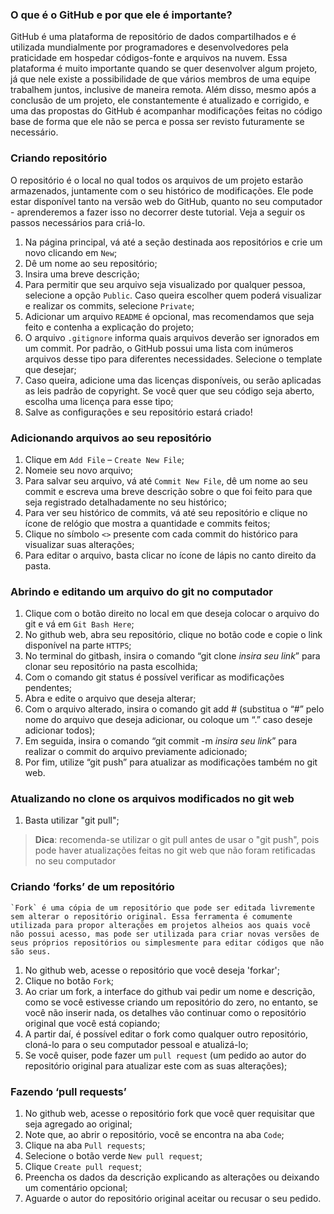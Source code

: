 ### O que é o GitHub e por que ele é importante?
  GitHub é uma plataforma de repositório de dados compartilhados e é utilizada mundialmente por programadores e desenvolvedores pela praticidade em hospedar códigos-fonte e arquivos na nuvem. Essa plataforma é muito importante quando se quer desenvolver algum projeto, já que nele existe a possibilidade de que vários membros de uma equipe trabalhem juntos, inclusive de maneira remota. Além disso, mesmo após a conclusão de um projeto, ele constantemente é atualizado e corrigido, e uma das propostas do GitHub é acompanhar modificações feitas no código base de forma que ele não se perca e possa ser revisto futuramente se necessário.
  
### Criando repositório
O repositório é o local no qual todos os arquivos de um projeto estarão armazenados, juntamente com o seu histórico de modificações. Ele pode estar disponível tanto na versão web do GitHub, quanto no seu computador - aprenderemos a fazer isso no decorrer deste tutorial. Veja a seguir os passos necessários para criá-lo.

1. Na página principal, vá até a seção destinada aos repositórios e crie um novo clicando em `New`;
2.	Dê um nome ao seu repositório;
3.	Insira uma breve descrição;
4.	Para permitir que seu arquivo seja visualizado por qualquer pessoa, selecione a opção `Public`. Caso queira escolher quem poderá visualizar e realizar os commits, selecione `Private`;
5.	Adicionar um arquivo `README` é opcional, mas recomendamos que seja feito e contenha a explicação do projeto;
6. O arquivo `.gitignore` informa quais arquivos deverão ser ignorados em um commit. Por padrão, o GitHub possui uma lista com inúmeros arquivos desse tipo para diferentes necessidades. Selecione o template que desejar;
7.	Caso queira, adicione uma das licenças disponíveis, ou serão aplicadas as leis padrão de copyright. Se você quer que seu código seja aberto, escolha uma licença para esse tipo;
8.	Salve as configurações e seu repositório estará criado!

### Adicionando arquivos ao seu repositório

1.	Clique em `Add File` – `Create New File`;
2.	Nomeie seu novo arquivo;
3.	Para salvar seu arquivo, vá até `Commit New File`, dê um nome ao seu commit e escreva uma breve descrição sobre o que foi feito para que seja registrado detalhadamente no seu histórico;
4.	Para ver seu histórico de commits, vá até seu repositório e clique no ícone de relógio que mostra a quantidade e commits feitos;
5.	Clique no símbolo `<>` presente com cada commit do histórico para visualizar suas alterações;
6.	Para editar o arquivo, basta clicar no ícone de lápis no canto direito da pasta.

### Abrindo e editando um arquivo do git no computador 

1.	Clique com o botão direito no local em que deseja colocar o arquivo do git e vá em `Git Bash Here`;
2.	No github web, abra seu repositório, clique no botão code e copie o link disponível na parte `HTTPS`;
3.	No terminal do gitbash, insira o comando “git clone *insira seu link*” para clonar seu repositório na pasta escolhida;
4.	Com o comando git status é possível verificar as modificações pendentes;
5.	Abra e edite o arquivo que deseja alterar;
6.	Com o arquivo alterado, insira o comando git add # (substitua o “#” pelo nome do arquivo que deseja adicionar, ou coloque um “.” caso deseje adicionar todos);
7.	Em seguida, insira o comando “git commit -m *insira seu link*” para realizar o commit do arquivo previamente adicionado;
8.	Por fim, utilize “git push” para atualizar as modificações também no git web.

### Atualizando no clone os arquivos modificados no git web

1.	Basta utilizar "git pull";
 > **Dica**: recomenda-se utilizar o git pull antes de usar o "git push", pois pode haver atualizações feitas no git web que não foram retificadas no seu computador

### Criando ‘forks’ de um repositório

	`Fork` é uma cópia de um repositório que pode ser editada livremente sem alterar o repositório original. Essa ferramenta é comumente utilizada para propor alterações em projetos alheios aos quais você não possui acesso, mas pode ser utilizada para criar novas versões de seus próprios repositórios ou simplesmente para editar códigos que não são seus.

1.	No github web, acesse o repositório que você deseja 'forkar';
2.	Clique no botão `Fork`;
3.	Ao criar um fork, a interface do github vai pedir um nome e descrição, como se você estivesse criando um repositório do zero, no entanto, se você não inserir nada, os detalhes vão continuar como o repositório original que você está copiando;
4.	A partir daí, é possível editar o fork como qualquer outro repositório, cloná-lo para o seu computador pessoal e atualizá-lo;
5.	Se você quiser, pode fazer um `pull request` (um pedido ao autor do repositório original para atualizar este com as suas alterações);

### Fazendo ‘pull requests’

1.	No github web, acesse o repositório fork que você quer requisitar que seja agregado ao original;
2.	Note que, ao abrir o repositório, você se encontra na aba `Code`;
3.	Clique na aba `Pull requests`;
4.	Selecione o botão verde `New pull request`;
5.	Clique `Create pull request`;
6.	Preencha os dados da descrição explicando as alterações ou deixando um comentário opcional;
7.	Aguarde o autor do repositório original aceitar ou recusar o seu pedido.
